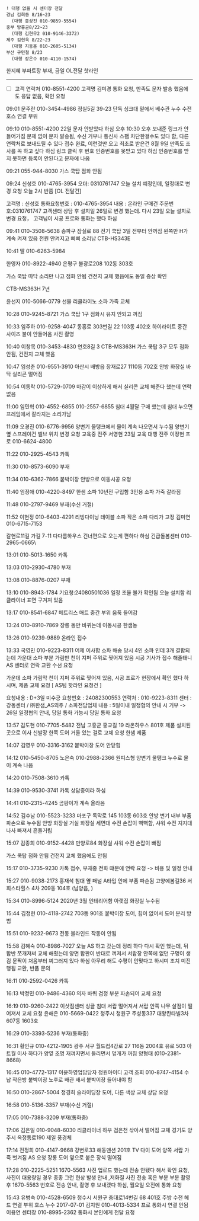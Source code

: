```
! 대행 없을 시 센터장 전달
경남 김희동 8/16~23
  (대행 홍상진 010-9859-5554)
중부 방홍균8/22~23
  (대행 김현우2 010-9146-3372)
제주 김현욱 8/22~23
  (대행 지동훈 010-2605-5134)
부산 구민철 8/23
  (대행 장은수 010-4110-1574)
```

한지혜 부파트장 부재, 금일 OL전달 핫라인

---

- [ ] 고객 연락처 010-8551-4200 
고객명 김미경
통화 요청, 만족도 문자 발송 했음에도 응답 없음, 확인 요청


09:01
문주란 010-3454-4986
정실5길 39-23 단독 
싱크대 밑에서 베수관 누수
수전 호스 연결 부위


09:10
010-8551-4200 
22일 문자 안받았다 하심 오후 10:30
오후 보내준 링크가 안들어가짐
문제 없이 문자 발송됨, 수신 거부나 통신사 스팸 차단한걸수도 있다 함, 다른 연락처로 보내드릴 수 있다 
접수 완료, 이런것만 오고
최초로 받은건 8월 9일 
만족도 조사를 꼭 하고 싶다 하심
링크 클릭 후 번호 인증번호를 못받고 있다 하심
인증번호를 받지 못하면 등록이 안된다고 문자에 나옴 


09:21
055-944-8030
가스 쿡탑 점화 안됨


09:24
신성호 010-4765-3954
오더: 0310761747
오늘 설치 예정인데, 일정대로 변경 요청
오늘 2시 반쯤
[OL 전달건]

고객명 : 신성호
통화요청번호 : 010-4765-3954
내용 : 온라인 구매건 주문번호:0310761747 고객센터 상담 후 설치일 26일로 변경 했는데.  다시 23일 오늘 설치로 변경 요청， 고객님이 시공 프로와 통화는 했다 하심


09:41
010-3508-5638
송파구 잠실로 88 
전기 쿡탑 3일 전부터 안꺼짐
왼쪽만 H가 계속 켜져 있음
전원 안켜지고 삐삐 소리남
CTB-HS343E


 10:41
 딸 010-6263-5984

한영자 010-8922-4940
은평구 불광로208 102동 303호

가스 쿡탑 따닥 소리만 나고 점화 안됨
건전지 교체 했음에도 동일 증상 확인

CTB-MS363H 7년


윤선지 010-5066-0779
선물 리클라이노 소파 가죽 교체


10:28
010-9245-8721
가스 쿡탑 
1구 점화시 유지 안되고 꺼짐


10:33
임주하 010-9258-4047
동홍로 303번길 22 103동 402호
하이라이트 중간 사이즈 불이 안들어옴
사진 촬영


10:40
이창목 010-3453-4830
연호8길 3
CTB-MS363H 가스 쿡탑 3구 모두 점화 안됨, 건전지 교체 했음


10:47
임성춘 010-9551-3910
아산시 배방읍 장재로27 1110동 702호
안방 화장실 바닥 실리콘 떨어짐 


10:54
이동락 010-5729-0709
마감이 이상하게 해서 실리콘 교체 해준다 했는데 연락 없음


11:00
임민혁 010-4552-6855
010-2557-6855
침대 4월달 구매 했는데
침대 누으면 프레임에서 갈라지는 소리가남


11:09
오경진 010-6776-9956
양변기 물탱크에서 물이 계속 나오면서 누수됨
양변기 옆 스프레이건 벨브 위치 변경 요청
교육중
전주 서영현 23일 교육
대행 전주 이정현 프로 010-6624-4800


11:22
010-2925-4543 카톡


11:30
010-8573-6090 부재


11:34
010-6362-7866
붙박이장 안방으로 이동시공 요청


11:40
엄정애 010-4220-8497
한샘 소파 10년전 구입함
3인용 소파 가죽 갈라짐


11:48
010-2797-9469 부재(수신 거절)


11:52
이현정 010-6403-4291
리빙다이닝 테이블 소파
작은 소파 다리가 고정
김미연 010-6715-7153

갈현로11길 가길 7-11 다다름하우스 건너편으로 오는게 편하다 하심
긴급돌봄센터 010-2965-0665\


13:01
010-5013-1650 카톡


13:03
010-2930-4780 부재


13:08
010-8876-0207 부재


13:10
010-8943-1784
기요청:24080501036 일정 조율 불가 확인됨
오늘 설치함 리클라이너 표면 구겨져 있음


13:17
010-8541-6847
메트리스 매트 중간 부위 움푹 들어감


13:24
010-8910-7869
장롱 동만 바뀌는데
이동시공
한샘농


13:26
010-9239-9889 온라인 접수


13:33
국영민 010-9223-8311
어제 이사함
소파 배송 당시 4인 소파 인데 3개 결합되는데 가운대 소파 부분 가림만 천이 지퍼 주위로 찢어져 있음
시공 기사가 접수 해줄태니 
AS 센터로 연락 교환 수선 요청

가운데 소파 가림막 천이 지퍼 주위로 찢어져 있음, 시공 프로가 현장에서 확인 했다 하시며, 제품 교체 요청
[ AS팀 핫라인 요청건 ] 

요청내용 : D+3일 미수긍 
요청번호 : 24082300553
연락처 : 010-9223-8311
센터 : 강동센터 / ㈜한샘_AS외주 / 소파전담업체 
내용 : 5일이내 일정협의 안내 시 거부 -> 26일 일정협의 안내, 당일 통화 가능시 당일 통화 요청


13:57
김도현 010-7705-5482
전남 고흥군 홍교길 19 라온하우스 801호
제품 설치된 곳으로 이사
신발장 한쪽 도어 거울 있는 걸로 교체 요청
한샘 제품


14:07
김영우 010-3316-3162
붙박이장 도어 안닫힘


14:12
010-5450-8705
노은숙 010-2988-2366
원피스형 양변기 물탱크 누수로 물이 계속 나옴


14:20
010-7508-3610 카톡


14:39
010-9530-3741 카톡 상담중이라 하심


14:41
010-2315-4245
곰팡이가 계속 올라옴


14:52
김수남 010-5523-3233
마포구 독막로 145 103동 603호
안방 변기 내부 부품 파손으로
누수됨
안방 화장실
거실 화장실 
세면대 수전 손잡이 뻑뻑함, 샤워 수전 지지대 나사 빠져서 흔들거림


15:07
김종희 010-9152-4428
만양로84
화장실 샤워 수전 손잡이 빠짐

가스 쿡탑 점화 안됨
건전지 교체 했음에도 안됨


15:17
010-3735-9230 카톡 접수, 부재중 전화 떄문에 연락 요청 -> 비용 및 일정 안내


15:27
010-9038-2173 홍재석
침대 옆 패널 A타입 안에 부품 파손됨
고양에봄길36  서희스타힐스 4차 209동 104호 (남양읍, )


15:34
010-8996-5124
2020년 3월 인테리어함
아랫집 화장실 누수됨


15:44
김정현 010-4118-2742
703동 901호
붙박이장 도어, 힘이 없어서 
도어 분리 방법


15:51
010-9232-9673
전동 블라인드 작동이 안됨


15:58
김혜숙 010-8986-7027
오늘 AS 하고 갔는데
정리 하다 다시 확인 했는데, 
뒤 합반 쪼개져써 교체 해줬는데
양면 합판이 반대로 껴져서
서랍장 안쪽에 없던 구멍이 생김
문짝이 처음부터 찌그러져 있다 하심
아무리 해도 수평이 안맞다고 하시며 조치 미진행됨
교환, 반품 문의


16:11
010-2592-0426 카톡


16:13
박정민 010-9486-4360
의자 바퀴 검정 부분 파손되어 교체 요청


16:19
010-9260-2422 이삿짐센터
싱글 침대 서랍 떨어져서 서랍 안쪽 나무 살점이 떨어져서 교체 요청
윤해은 010-5669-0422
청주시 청원구  주성동337 대왕칸타빌3차
607동 1603호


16:29
010-3393-5236 부재(통화중)


16:31
황인규 010-4212-1905
광주 서구 월드컵4강로 27 116동 2004호
유로 503 아트월 이사 하다가 양옆 조명
재껴지면서 들리면서
덮개가 꺼짐
양형태 (010-2381-8668)


16:45
010-4772-1317
이윤하영업담당자
정원아이디
고객 조회 
010-8747-4154
수납 작은방 붙박이장
노후로 배관 새서 
붙박이장 들어내야 함


16:50
010-2867-5004 정경희
슬라이딩장 도어, 다른 색상 교체 상담 요청


16:58
010-5136-3357 부재(수신 거절)


17:05
010-7388-3209  부재(통화중)


17:06
김은일 010-9048-6030 
리클라이너 하부 검은천 삮아서 떨어짐
교체 
경기도 양주시 옥정동로190 제일 풍경체


17:14
전정희 010-4147-9668
강변로33 해동맨션 201호
TV 다이 도어 양쪽 서랍 가죽 벗겨짐
AS 요청
장롱 도어 옆으로 붙은 장식 떨어짐


17:28
010-2225-5251
1670-5563 사진 업로드 했는데 전송 안됐다 해서 확인 요청, 사진이 대용량일 경우 종종 그런 현상 발생 안내 ,저화질 사진 전송 혹은 부분 부분 촬영 후 1670-5563 번호로 전송 안내, 촬영 후 보내겠다 하심, 월요일 오전에 통화 요청


15:43
유병숙 010-4528-6509
청수시 서원구 충대로14번길 68 401호
주방 수전 헤드 연결 부위 호스 누수
2017-07-01
김지원 010-4013-5334 프로 통화시 연결 안됨 이용연 센터장 010-8995-2362 통화시 본인에게 전달 요청

